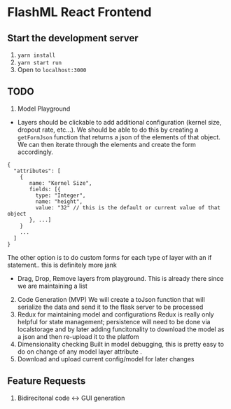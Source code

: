 # FlashML React Frontend

## Start the development server
1. `yarn install`
2. `yarn start run`
3. Open to `localhost:3000`

## TODO
1. Model Playground
 - Layers should be clickable to add additional configuration (kernel size, dropout rate, etc...). We should be able to do this by creating a `getFormJson` function that returns a json of the elements of that object. We can then iterate through the elements and create the form accordingly. 
 ```
 {
   "attributes": [
     {
        name: "Kernel Size",
        fields: [{
          type: "Integer",
          name: "height", 
          value: "32" // this is the default or current value of that object
        }, ...]
     }
     ...
   ]
 }
 ```
 The other option is to do custom forms for each type of layer with an if statement.. this is definitely more jank
 - Drag, Drop, Remove layers from playground. This is already there since we are maintaining a list
2. Code Generation (MVP)
We will create a toJson function that will serialize the data and send it to the flask server to be processed
4. Redux for maintaining model and configurations 
Redux is really only helpful for state management; persistence will need to be done via localstorage and by later adding funcitonality to download the model as a json and then re-upload it to the platfom 
6. Dimensionality checking 
Built in model debugging, this is pretty easy to do on change of any model layer attribute . 
8. Download and upload current config/model for later changes

## Feature Requests
1. Bidirecitonal code <-> GUI generation

